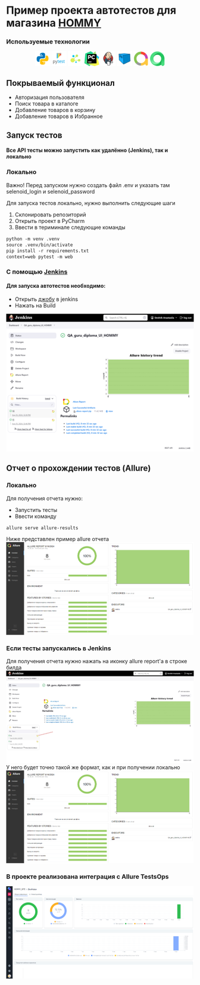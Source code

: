 # Пример проекта автотестов для магазина [HOMMY](https://myhommy.ru/)
###  Используемые технологии
<p align="center">
  <code><img src="resources/logo/python.svg" width="40" height="40"  alt="A-d-am" title="Python"></code>
  <code><img src="resources/logo/pytest.png" width="40" height="40"  alt="A-d-am" title="PyTest"></code>
  <code><img src="resources/logo/selene.png" width="40" height="40"  alt="A-d-am" title="Selene"></code>
  <code><img src="resources/logo/pycharm.png" width="40" height="40"  alt="A-d-am" title="PyCharm"></code>
  <code><img src="resources/logo/Jenkins.svg" width="40" height="40"  alt="A-d-am" title="Jenkins"></code>
  <code><img src="resources/logo/Selenoid.svg" width="40" height="40"  alt="A-d-am" title="Selenoid"></code>
  <code><img src="resources/logo/Allure_new.png" width="40" height="40"  alt="A-d-am" title="Allure Report"></code>
  <code><img src="resources/logo/allure_testops.png" width="40" height="40"  alt="A-d-am" title="Allure TestOps"></code>
</p>

## Покрываемый функционал
- Авторизация пользователя 
- Поиск товара в каталоге
- Добавление товаров в корзину
- Добавление товаров в Избранное

## Запуск тестов
#### Все API тесты можно запустить как удалённо (Jenkins), так и локально

### Локально
Важно! Перед запуском нужно создать файл .env и указать там selenoid_login 
и selenoid_password

Для запуска тестов локально, нужно выполнить следующие шаги
1. Склонировать репозиторий
2. Открыть проект в PyCharm
3. Ввести в териминале следующие команды
``` 
python -m venv .venv
source .venv/bin/activate
pip install -r requirements.txt
context=web pytest -m web  
```

### С помощью [Jenkins](https://jenkins.autotests.cloud/job/QA_guru_diploma_UI_HOMMY/)
#### Для запуска автотестов необходимо:
 - Открыть [джобу](https://jenkins.autotests.cloud/job/QA_guru_diploma_UI_HOMMY/) в jenkins
 - Нажать на Build
<img src="resources/screenshots/Jenkins_build.png">

## Отчет о прохождении тестов (Allure)

### Локально
Для получения отчета нужно:
 - Запустить тесты
 - Ввести команду 
```
allure serve allure-results
```
Ниже представлен пример allure отчета 
<img src="resources/screenshots/allure_report_example_api.png">

### Если тесты запускались в Jenkins

Для получения отчета нужно нажать на иконку allure report'a в строке билда 
<img src="resources/screenshots/jenkins_allure_report.jpg">
У него будет точно такой же формат, как и при получении локально
<img src="tests/images/screenshots/allure_report_example_api.png">

### В проекте реализована интеграция с Allure TestsOps
<img src="resources/screenshots/allure_test_ops.png">
